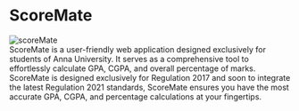 # ScoreMate

![scoreMate](https://github.com/Abhi-raam/ScoreMate/assets/99189749/f0abd2f7-47c7-4ee8-8dd6-b8a076a9bcfa)
<br/>
ScoreMate is a user-friendly web application designed exclusively for students of Anna University. It serves as a comprehensive tool to effortlessly calculate GPA, CGPA, and overall percentage of marks.
 ScoreMate is designed exclusively for Regulation 2017 and soon to integrate the latest Regulation 2021 standards, ScoreMate ensures you have the most accurate GPA, CGPA, and percentage calculations at your fingertips.
